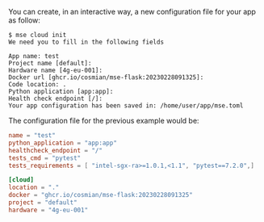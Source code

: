 You can create, in an interactive way, a new configuration file for your app as follow:

```console
$ mse cloud init
We need you to fill in the following fields

App name: test
Project name [default]: 
Hardware name [4g-eu-001]: 
Docker url [ghcr.io/cosmian/mse-flask:20230228091325]: 
Code location: .
Python application [app:app]: 
Health check endpoint [/]: 
Your app configuration has been saved in: /home/user/app/mse.toml
```

The configuration file for the previous example would be:

```toml
name = "test"
python_application = "app:app"
healthcheck_endpoint = "/"
tests_cmd = "pytest"
tests_requirements = [ "intel-sgx-ra>=1.0.1,<1.1", "pytest==7.2.0",]

[cloud]
location = "."
docker = "ghcr.io/cosmian/mse-flask:20230228091325"
project = "default"
hardware = "4g-eu-001"
```